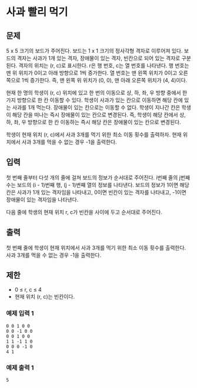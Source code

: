 # 사과 빨리 먹기
## 문제
5 x 5 크기의 보드가 주어진다. 보드는 1 x 1 크기의 정사각형 격자로 이루어져 있다. 보드의 격자는 사과가 1개 있는 격자, 장애물이 있는 격자, 빈칸으로 되어 있는 격자로 구분된다. 격자의 위치는 (r, c)로 표시한다. r은 행 번호, c는 열 번호를 나타낸다. 행 번호는 맨 위 위치가 0이고 아래 방향으로 1씩 증가한다. 열 번호는 맨 왼쪽 위치가 0이고 오른쪽으로 1씩 증가한다. 즉, 맨 왼쪽 위 위치가 (0, 0), 맨 아래 오른쪽 위치가 (4, 4)이다.

현재 한 명의 학생이 (r, c) 위치에 있고 한 번의 이동으로 상, 하, 좌, 우 방향 중에서 한가지 방향으로 한 칸 이동할 수 있다. 학생이 사과가 있는 칸으로 이동하면 해당 칸에 있는 사과를 1개 먹는다. 장애물이 있는 칸으로는 이동할 수 없다. 학생이 지나간 칸은 학생이 해당 칸을 떠나는 즉시 장애물이 있는 칸으로 변경된다. 즉, 학생이 해당 칸에서 상, 하, 좌, 우 방향으로 한 칸 이동하는 즉시 해당 칸은 장애물이 있는 칸으로 변경된다.

학생이 현재 위치 (r, c)에서 사과 3개를 먹기 위한 최소 이동 횟수를 출력하자. 현재 위치에서 사과 3개를 먹을 수 없는 경우 -1을 출력한다.

## 입력
첫 번째 줄부터 다섯 개의 줄에 걸쳐 보드의 정보가 순서대로 주어진다. i번째 줄의 j번째 수는 보드의 (i - 1)번째 행, (j - 1)번째 열의 정보를 나타낸다. 보드의 정보가 1이면 해당 칸은 사과가 1개 있는 격자임을 나타내고, 0이면 빈칸이 있는 격자를 나타내고, -1이면 장애물이 있는 격자임을 나타낸다.

다음 줄에 학생의 현재 위치 r, c가 빈칸을 사이에 두고 순서대로 주어진다.

## 출력
첫 번째 줄에 학생이 현재 위치에서 사과 3개를 먹기 위한 최소 이동 횟수를 출력한다. 사과 3개를 먹을 수 없는 경우 -1을 출력한다.

## 제한
- 0 ≤ r, c ≤ 4
- 현재 위치 (r, c)는 빈칸이다.

### 예제 입력 1 
```
0 0 1 0 0
0 0 -1 0 0
0 0 1 0 0
1 1 -1 1 0
0 0 0 -1 0
4 1
```
### 예제 출력 1 
```
5
```